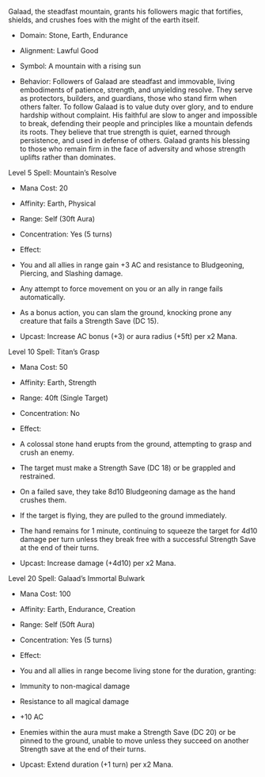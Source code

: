 Galaad, the steadfast mountain, grants his followers magic that fortifies, shields, and crushes foes with the might of the earth itself.

- Domain: Stone, Earth, Endurance
    
- Alignment: Lawful Good
    
- Symbol: A mountain with a rising sun
    
- Behavior: Followers of Galaad are steadfast and immovable, living embodiments of patience, strength, and unyielding resolve. They serve as protectors, builders, and guardians, those who stand firm when others falter. To follow Galaad is to value duty over glory, and to endure hardship without complaint. His faithful are slow to anger and impossible to break, defending their people and principles like a mountain defends its roots. They believe that true strength is quiet, earned through persistence, and used in defense of others. Galaad grants his blessing to those who remain firm in the face of adversity and whose strength uplifts rather than dominates.
    

Level 5 Spell: Mountain’s Resolve

- Mana Cost: 20
    
- Affinity: Earth, Physical
    
- Range: Self (30ft Aura)
    
- Concentration: Yes (5 turns)
    
- Effect:
    

- You and all allies in range gain +3 AC and resistance to Bludgeoning, Piercing, and Slashing damage.
    
- Any attempt to force movement on you or an ally in range fails automatically.
    
- As a bonus action, you can slam the ground, knocking prone any creature that fails a Strength Save (DC 15).
    

- Upcast: Increase AC bonus (+3) or aura radius (+5ft) per x2 Mana.
    

Level 10 Spell: Titan’s Grasp

- Mana Cost: 50
    
- Affinity: Earth, Strength
    
- Range: 40ft (Single Target)
    
- Concentration: No
    
- Effect:
    

- A colossal stone hand erupts from the ground, attempting to grasp and crush an enemy.
    
- The target must make a Strength Save (DC 18) or be grappled and restrained.
    
- On a failed save, they take 8d10 Bludgeoning damage as the hand crushes them.
    
- If the target is flying, they are pulled to the ground immediately.
    
- The hand remains for 1 minute, continuing to squeeze the target for 4d10 damage per turn unless they break free with a successful Strength Save at the end of their turns.
    

- Upcast: Increase damage (+4d10) per x2 Mana.
    

Level 20 Spell: Galaad’s Immortal Bulwark

- Mana Cost: 100
    
- Affinity: Earth, Endurance, Creation
    
- Range: Self (50ft Aura)
    
- Concentration: Yes (5 turns)
    
- Effect:
    

- You and all allies in range become living stone for the duration, granting:
    

- Immunity to non-magical damage
    
- Resistance to all magical damage
    
- +10 AC
    

- Enemies within the aura must make a Strength Save (DC 20) or be pinned to the ground, unable to move unless they succeed on another Strength save at the end of their turns.
    

- Upcast: Extend duration (+1 turn) per x2 Mana.